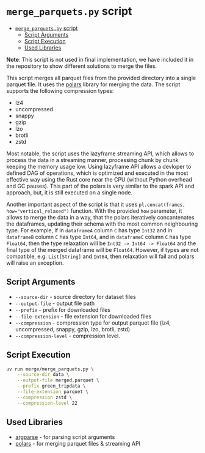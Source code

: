 # `merge_parquets.py` script

- [`merge_parquets.py` script](#merge_parquetspy-script)
  - [Script Arguments](#script-arguments)
  - [Script Execution](#script-execution)
  - [Used Libraries](#used-libraries)

**Note**: This script is not used in final implementation, we have included it in the repository to show different solutions to merge the files.

This script merges all parquet files from the provided directory into a single parquet file. It uses the [polars](https://www.pola.rs/) library for merging the data. The script supports the following compression types:
- lz4
- uncompressed
- snappy
- gzip
- lzo
- brotli
- zstd

Most notable, the script uses the lazyframe streaming API, which allows to process the data in a streaming manner, processing chunk by chunk keeping the memory usage low. Using lazyframe API allows a devloper to defined DAG of operations, which is optimized and executed in the most effective way using the Rust core near the CPU (without Python overhead and GC pauses). This part of the polars is very similar to the spark API and approach, but, it is still executed on a single node.

Another important aspect of the script is that it uses `pl.concat(frames, how="vertical_relaxed")` function. With the provided `how` parameter, it allows to merge the data in a way, that the polars iteratively concantenates the dataframes, updating their schema with the most common neighbouring type. For example, if in `dataframeA` column `C` has type `Int32` and in `dataframeB` column `C` has type `Int64`, and in `dataframeC` column `C` has type `Float64`, then the type relaxation will be `Int32 -> Int64 -> Float64` and the final type of the merged dataframe will be `Float64`. However, if types are not compatible, e.g. `List[String]` and `Int64`, then relaxation will fail and polars will raise an exception.


## Script Arguments

- `--source-dir` - source directory for dataset files
- `--output-file` - output file path
- `--prefix` - prefix for downloaded files
- `--file-extension` - file extension for downloaded files
- `--compression` - compression type for output parquet file (lz4, uncompressed, snappy, gzip, lzo, brotli, zstd)
- `--compression-level` - compression level.

## Script Execution

```bash
uv run merge/merge_parquets.py \
    --source-dir data \
    --output-file merged.parquet \
    --prefix green_tripdata \
    --file-extension parquet \
    --compression zstd \
    --compression-level 22
```

## Used Libraries

- [argparse](https://docs.python.org/3/library/argparse.html) - for parsing script arguments
- [polars](https://www.pola.rs/) - for merging parquet files & streaming API
